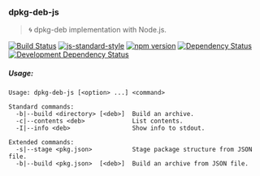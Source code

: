 ### dpkg-deb-js
> :cyclone: dpkg-deb implementation with Node.js.

[![Build Status](https://travis-ci.org/stpettersens/dpkg-deb-js.png?branch=master)](https://travis-ci.org/stpettersens/dpkg-deb-js)
[![js-standard-style](https://img.shields.io/badge/code%20style-standard-brightgreen.svg)](https://github.com/feross/standard)
[![npm version](https://badge.fury.io/js/dpkg-deb-js.svg)](http://npmjs.com/package/dpkg-deb-js)
[![Dependency Status](https://david-dm.org/stpettersens/dpkg-deb-js.png?theme=shields.io)](https://david-dm.org/stpettersens/dpkg-deb-js) [![Development Dependency Status](https://david-dm.org/stpettersens/dpkg-deb-js/dev-status.png?theme=shields.io)](https://david-dm.org/stpettersens/dpkg-deb-js#info=devDependencies)

<!-- TODO -->

##### Usage:

```
Usage: dpkg-deb-js [<option> ...] <command>

Standard commands:
  -b|--build <directory> [<deb>]  Build an archive.
  -c|--contents <deb>             List contents.
  -I|--info <deb>                 Show info to stdout.

Extended commands:
  -s|--stage <pkg.json>           Stage package structure from JSON file.
  -b|--build <pkg.json>  [<deb>]  Build an archive from JSON file.
```

